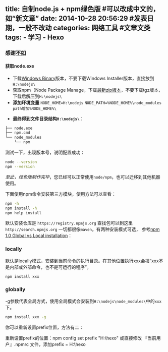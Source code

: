 title: 自制node.js + npm绿色版 #可以改成中文的，如“新文章”
date: 2014-10-28 20:56:29 #发表日期，一般不改动
categories: 网络工具 #文章文类
tags: 
    - 学习
    - Hexo
---
### 感谢[不如](http://ibruce.info/2013/12/05/green-node-and-npm/)

#### 获取node.exe
- 下载[Windows Binary](http://nodejs.org/download/)版本，不要下载Windows Installer版本，直接放到`H:\nodejs\`
- 获取npm（Node Package Manage，下载[最新zip版本](http://nodejs.org/dist/npm/)，不要下载tgz版本，下载后解压到`H:\nodejs\`
- **添加环境变量**
`NODE_HOME=H:\nodejs`
`NODE_PATH=%NODE_HOME%\node_modules`
`path增加%NODE_HOME%\`

<!--more-->

- **最终得到文件目录结构`H:\nodejs\`**：

``` bash
├── node.exe
├── npm.cmd
└── node_modules
    └── npm
```
测试一下，出现版本号，说明配置成功：
``` bash
node --version
npm --version
```
*至此，绿色版制作完毕*，您已经可以正常使用`node/npm`，也可以迁移到其他机器使用。

下面使用npm命令安装第三方模块，使用方法可以查看：
``` bash
npm -h
npm install -h
npm help install
```

默认安装仓库是  `https://registry.npmjs.org`   查找包可以到这里`http://search.npmjs.org`   一切都很像`maven`。有两种安装模式可选，
参考[npm 1.0 Global vs Local installation](http://blog.nodejs.org/2011/03/23/npm-1-0-global-vs-local-installation)：
### locally
默认是locally模式，安装到当前命令的执行目录。在其他位置执行xxx会报“xxx不是内部或外部命令，也不是可运行的程序”。
``` bash
npm install xxx
```

### globally
-g参数代表全局方式，使用全局模式会安装到`H:\nodejs\node_modules\`中的`xxx`下。
``` bash
npm install xxx -g
```


你可以重新设置prefix位置，方法有二：

重新设置prefix的位置：npm config set prefix "H:\hexo"
或直接修改 『当前用户』.npmrc 文件，添加prefix = H:\hexo